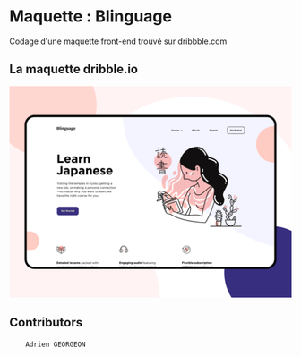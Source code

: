 # Maquette : Blinguage

Codage d'une maquette front-end trouvé sur dribbble.com

## La maquette dribble.io
![Maquette Blinguage](maquette.png) 


## Contributors
        Adrien GEORGEON